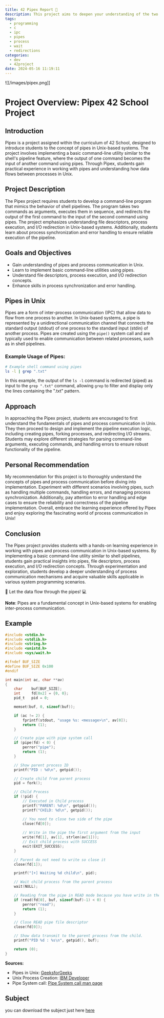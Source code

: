 ```yaml
---
title: 42 Pipex Report 📘
description: This project aims to deepen your understanding of the two concepts that you already know Redirections and Pipes. It is an introductory project for the bigger UNIX projects that will appear later on in the cursus.
tags:
  - programming
  - c
  - ipc
  - pipes
  - process
  - wait
  - redirections
categories:
  - dev
  - 42project
date: 2024-05-16 11:19:11
---
```


![[/images/pipex.png]]

# Project Overview: Pipex 42 School Project

## Introduction
Pipex is a project assigned within the curriculum of 42 School, designed to introduce students to the concept of pipes in Unix-based systems. The project involves implementing a basic command-line utility similar to the shell's pipeline feature, where the output of one command becomes the input of another command using pipes. Through Pipex, students gain practical experience in working with pipes and understanding how data flows between processes in Unix.

## Project Description
The Pipex project requires students to develop a command-line program that mimics the behavior of shell pipelines. The program takes two commands as arguments, executes them in sequence, and redirects the output of the first command to the input of the second command using pipes. The project emphasizes understanding file descriptors, process execution, and I/O redirection in Unix-based systems. Additionally, students learn about process synchronization and error handling to ensure reliable execution of the pipeline.

## Goals and Objectives
- Gain understanding of pipes and process communication in Unix.
- Learn to implement basic command-line utilities using pipes.
- Understand file descriptors, process execution, and I/O redirection concepts.
- Enhance skills in process synchronization and error handling.

## Pipes in Unix
Pipes are a form of inter-process communication (IPC) that allow data to flow from one process to another. In Unix-based systems, a pipe is represented by a unidirectional communication channel that connects the standard output (stdout) of one process to the standard input (stdin) of another process. Pipes are created using the `pipe()` system call and are typically used to enable communication between related processes, such as in shell pipelines.

### Example Usage of Pipes:
```bash
# Example shell command using pipes
ls -l | grep ".txt"
```
In this example, the output of the `ls -l` command is redirected (piped) as input to the `grep ".txt"` command, allowing `grep` to filter and display only the lines containing the ".txt" pattern.
## Approach

In approaching the Pipex project, students are encouraged to first understand the fundamentals of pipes and process communication in Unix. They then proceed to design and implement the pipeline execution logic, including creating pipes, forking processes, and redirecting I/O streams. Students may explore different strategies for parsing command-line arguments, executing commands, and handling errors to ensure robust functionality of the pipeline.

## Personal Recommendation

My recommendation for this project is to thoroughly understand the concepts of pipes and process communication before diving into implementation. Experiment with different scenarios involving pipes, such as handling multiple commands, handling errors, and managing process synchronization. Additionally, pay attention to error handling and edge cases to ensure the reliability and correctness of the pipeline implementation. Overall, embrace the learning experience offered by Pipex and enjoy exploring the fascinating world of process communication in Unix!

## Conclusion
The Pipex project provides students with a hands-on learning experience in working with pipes and process communication in Unix-based systems. By implementing a basic command-line utility similar to shell pipelines, students gain practical insights into pipes, file descriptors, process execution, and I/O redirection concepts. Through experimentation and exploration, students develop a deeper understanding of process communication mechanisms and acquire valuable skills applicable in various system programming scenarios.

🔗 Let the data flow through the pipes! 💻

**Note**: Pipes are a fundamental concept in Unix-based systems for enabling inter-process communication.

## Example

```c
#include <stdio.h>
#include <stdlib.h>
#include <string.h>
#include <unistd.h>
#include <sys/wait.h>

#ifndef BUF_SIZE
#define BUF_SIZE 0x100
#endif

int main(int ac, char **av)
{
    char    buf[BUF_SIZE];
    int     fd[0x2] = {0, 0};
    pid_t   pid = 0;

    memset(buf, 0, sizeof(buf));

    if (ac != 2) {
        fprintf(stdout, "usage %s: <message>\n", av[0]);
        return (1);
    }

    // Create pipe with pipe system call
    if (pipe(fd) < 0) {
        perror("pipe");
        return (1);
    }

    // Show parent process ID
    printf("PID : %d\n", getpid());

    // Create child from parent process
    pid = fork();

    // Child Process
    if (!pid) {
        // Executed in Child process
        printf("PARENT: %d\n", getppid());
        printf("CHILD: %d\n", getpid());

        // You need to close two side of the pipe
        close(fd[0]);
        
        // Write in the pipe the first argument from the input
        write(fd[1], av[1], strlen(av[1]));
        // Exit child process with SUCCESS
        exit(EXIT_SUCCESS);
    }

    // Parent do not need to write so close it
    close(fd[1]);

    printf("[+] Waiting %d child\n", pid);

    // Wait child process from the parent process
    wait(NULL);

    // Reading from the pipe in READ mode because you have write in the pipe with child process.
    if (read(fd[0], buf, sizeof(buf)-1) < 0) {
        perror("read");
        return (1);
    }

    // Close READ pipe file descriptor
    close(fd[0]);

    // Show data transmit to the parent process from the child.
    printf("PID %d : %s\n", getpid(), buf);

    return (0);
}
```

**Sources:**
- Pipes in Unix: [GeeksforGeeks](https://www.geeksforgeeks.org/pipe-system-call-in-c/)
- Unix Process Creation: [IBM Developer](https://developer.ibm.com/tutorials/l-ipc1/)
- Pipe System call: [Pipe System call man page](https://man7.org/linux/man-pages/man2/pipe.2.html) 

## Subject
you can download the subject just here [here](/images/pipex.pdf)
